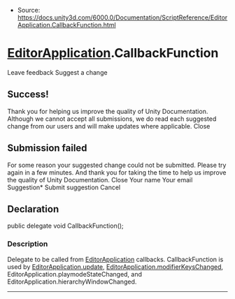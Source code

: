 * Source: https://docs.unity3d.com/6000.0/Documentation/ScriptReference/EditorApplication.CallbackFunction.html

#  [EditorApplication](https://docs.unity3d.com/6000.0/Documentation/ScriptReference/EditorApplication.html).CallbackFunction
Leave feedback
Suggest a change
## Success!
Thank you for helping us improve the quality of Unity Documentation. Although we cannot accept all submissions, we do read each suggested change from our users and will make updates where applicable.
Close
## Submission failed
For some reason your suggested change could not be submitted. Please <a>try again</a> in a few minutes. And thank you for taking the time to help us improve the quality of Unity Documentation.
Close
Your name Your email Suggestion* Submit suggestion
Cancel
## Declaration
public delegate void CallbackFunction(); 
### Description
Delegate to be called from [EditorApplication](https://docs.unity3d.com/6000.0/Documentation/ScriptReference/EditorApplication.html) callbacks.
CallbackFunction is used by [EditorApplication.update](https://docs.unity3d.com/6000.0/Documentation/ScriptReference/EditorApplication-update.html), [EditorApplication.modifierKeysChanged](https://docs.unity3d.com/6000.0/Documentation/ScriptReference/EditorApplication-modifierKeysChanged.html), EditorApplication.playmodeStateChanged, and EditorApplication.hierarchyWindowChanged.
* * *
